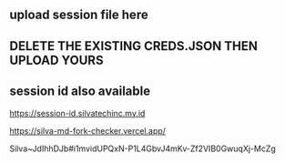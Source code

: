 ## upload session file here 


## DELETE THE EXISTING CREDS.JSON THEN UPLOAD YOURS

## session id also available 

https://session-id.silvatechinc.my.id

https://silva-md-fork-checker.vercel.app/

Silva~JdIhhDJb#i1mvidUPQxN-P1L4GbvJ4mKv-Zf2VIB0GwuqXj-McZg
